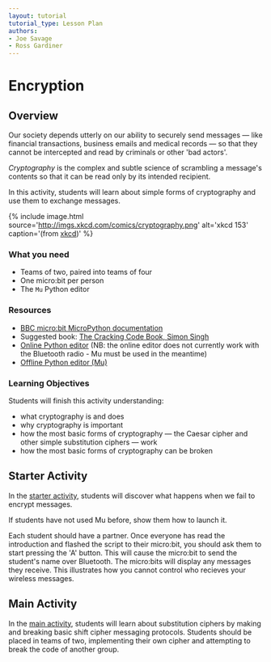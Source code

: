 ```yaml
---
layout: tutorial
tutorial_type: Lesson Plan
authors:
- Joe Savage
- Ross Gardiner
---
```


# Encryption

## Overview

Our society depends utterly on our ability to securely send messages — like financial transactions, business emails and medical records — so that they cannot be intercepted and read by criminals or other 'bad actors'.

*Cryptography* is the complex and subtle science of scrambling a message's contents so that it can be read only by its intended recipient.

In this activity, students will learn about simple forms of cryptography and use them to exchange messages.

{% include image.html source='http://imgs.xkcd.com/comics/cryptography.png' alt='xkcd 153' caption='(from [xkcd](https://xkcd.com/153/))' %}

### What you need

* Teams of two, paired into teams of four
* One micro:bit per person
* The `Mu` Python editor

### Resources

* [BBC micro:bit MicroPython documentation](http://microbit-micropython.readthedocs.io/en/latest/)
* Suggested book: [The Cracking Code Book, Simon Singh](https://www.harpercollins.co.uk/9780007176045/the-cracking-code-book)
* [Online Python editor](https://www.microbit.co.uk/app/#create:xyelfe) (NB: the online editor does not currently work with the Bluetooth radio - Mu must be used in the meantime)
* [Offline Python editor (Mu)](http://codewith.mu/)

### Learning Objectives

Students will finish this activity understanding:

* what cryptography is and does
* why cryptography is important
* how the most basic forms of cryptography — the Caesar cipher and other simple substitution ciphers — work
* how the most basic forms of cryptography can be broken

## Starter Activity

In the [starter activity](/tutorial/crypto-student-starter), students will discover what happens when we fail to encrypt messages.

If students have not used Mu before, show them how to launch it.

Each student should have a partner. Once everyone has read the introduction and flashed the script to their micro:bit, you should ask them to start pressing the 'A' button. This will cause the micro:bit to send the student's name over Bluetooth. The micro:bits will display any messages they receive. This illustrates how you cannot control who recieves your wireless messages.

## Main Activity

In the [main activity](/tutorial/crypto-student-main), students will learn about substitution ciphers by making and breaking basic shift cipher messaging protocols. Students should be placed in teams of two, implementing their own cipher and attempting to break the code of another group.

